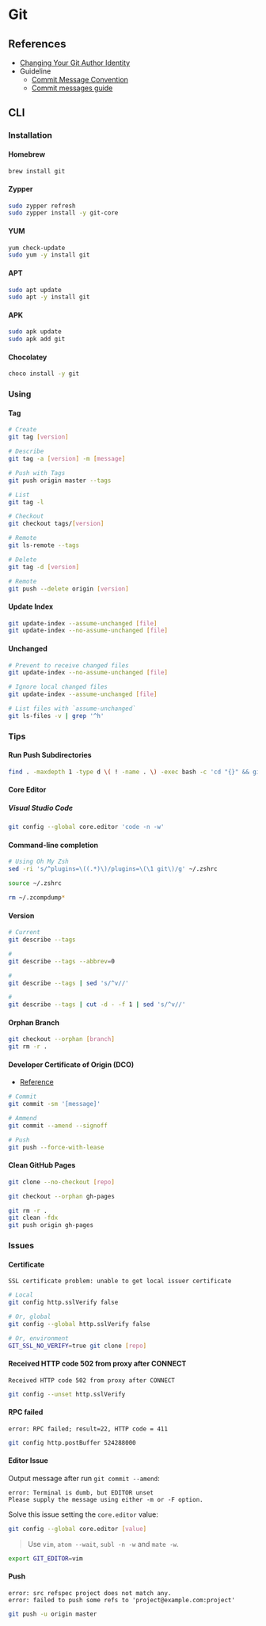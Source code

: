 # Git

## References

- [Changing Your Git Author Identity](https://www.git-tower.com/learn/git/faq/change-author-name-email)
- Guideline
  - [Commit Message Convention](https://reactiveui.net/contribute/software-style-guide/commit-message-convention)
  - [Commit messages guide](https://github.com/RomuloOliveira/commit-messages-guide)

## CLI

### Installation

#### Homebrew

```sh
brew install git
```

#### Zypper

```sh
sudo zypper refresh
sudo zypper install -y git-core
```

#### YUM

```sh
yum check-update
sudo yum -y install git
```

#### APT

```sh
sudo apt update
sudo apt -y install git
```

#### APK

```sh
sudo apk update
sudo apk add git
```

#### Chocolatey

```sh
choco install -y git
```

### Using

#### Tag

```sh
# Create
git tag [version]

# Describe
git tag -a [version] -m [message]

# Push with Tags
git push origin master --tags

# List
git tag -l

# Checkout
git checkout tags/[version]

# Remote
git ls-remote --tags

# Delete
git tag -d [version]

# Remote
git push --delete origin [version]
```

#### Update Index

```sh
git update-index --assume-unchanged [file]
git update-index --no-assume-unchanged [file]
```

#### Unchanged

```sh
# Prevent to receive changed files
git update-index --no-assume-unchanged [file]

# Ignore local changed files
git update-index --assume-unchanged [file]

# List files with `assume-unchanged`
git ls-files -v | grep '^h'
```

### Tips

#### Run Push Subdirectories

```sh
find . -maxdepth 1 -type d \( ! -name . \) -exec bash -c 'cd "{}" && git push' \;
```

<!-- ####

```sh
git rebase -i HEAD~10 -x "git commit --amend --author 'Author Name <author.name@mail.com>' --no-edit"
git rebase --root -i develop -x "git commit --amend --author 'Author Name <author.name@mail.com>' --no-edit"

git push -f
``` -->

#### Core Editor

##### Visual Studio Code

```sh
git config --global core.editor 'code -n -w'
```

#### Command-line completion

```sh
# Using Oh My Zsh
sed -ri 's/^plugins=\((.*)\)/plugins=\(\1 git\)/g' ~/.zshrc

source ~/.zshrc

rm ~/.zcompdump*
```

#### Version

```sh
# Current
git describe --tags

#
git describe --tags --abbrev=0

#
git describe --tags | sed 's/^v//'

#
git describe --tags | cut -d - -f 1 | sed 's/^v//'
```

#### Orphan Branch

```sh
git checkout --orphan [branch]
git rm -r .
```

#### Developer Certificate of Origin (DCO)

- [Reference](https://github.com/apps/dco)

```sh
# Commit
git commit -sm '[message]'

# Ammend
git commit --amend --signoff

# Push
git push --force-with-lease
```

#### Clean GitHub Pages

```sh
git clone --no-checkout [repo]
```

```sh
git checkout --orphan gh-pages
```

```sh
git rm -r .
git clean -fdx
git push origin gh-pages
```

### Issues

#### Certificate

```log
SSL certificate problem: unable to get local issuer certificate
```

```sh
# Local
git config http.sslVerify false

# Or, global
git config --global http.sslVerify false

# Or, environment
GIT_SSL_NO_VERIFY=true git clone [repo]
```

#### Received HTTP code 502 from proxy after CONNECT

```log
Received HTTP code 502 from proxy after CONNECT
```

```sh
git config --unset http.sslVerify
```

#### RPC failed

```log
error: RPC failed; result=22, HTTP code = 411
```

```sh
git config http.postBuffer 524288000
```

#### Editor Issue

Output message after run `git commit --amend`:

```log
error: Terminal is dumb, but EDITOR unset
Please supply the message using either -m or -F option.
```

Solve this issue setting the `core.editor` value:

```sh
git config --global core.editor [value]
```

> Use `vim`, `atom --wait`, `subl -n -w` and `mate -w`.

```sh
export GIT_EDITOR=vim
```

#### Push

```log
error: src refspec project does not match any.
error: failed to push some refs to 'project@example.com:project'
```

```sh
git push -u origin master
```

<!--
###

license UNLICENSED
-->

